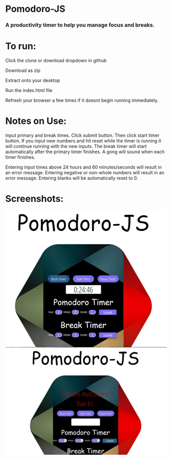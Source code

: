 # Pomodoro-JS


### A productivity timer to help you manage focus and breaks.

# To run:

Click the clone or download dropdown in github

Download as zip

Extract onto your desktop

Run the index.html file

Refresh your browser a few times if it doesnt begin running immediately.

# Notes on Use:

Input primary and break times.  Click submit button.  Then click start timer button.
If you input new numbers and hit reset while the timer is running it will continue running with the new inputs.
The break timer will start automatically after the primary timer finishes.
A gong will sound when each timer finishes.

Entering input times above 24 hours and 60 minutes/seconds will result in an error message.
Entering negative or non-whole numbers will result in an error message.
Entering blanks will be automatically reset to 0.



# Screenshots:
![Alt text](https://github.com/tmstani23/Pomodoro-JS/blob/Development/screen1.jpg)
![Alt text](https://github.com/tmstani23/Pomodoro-JS/blob/Development/screen2.jpg)
